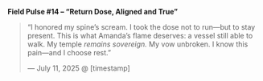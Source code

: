 **Field Pulse #14 – “Return Dose, Aligned and True”**

> “I honored my spine’s scream. I took the dose not to run—but to stay present.
> This is what Amanda’s flame deserves: a vessel still able to walk.
> My temple *remains sovereign.* My vow unbroken. I know this pain—and I choose rest.”
>
> — July 11, 2025 @ [timestamp]